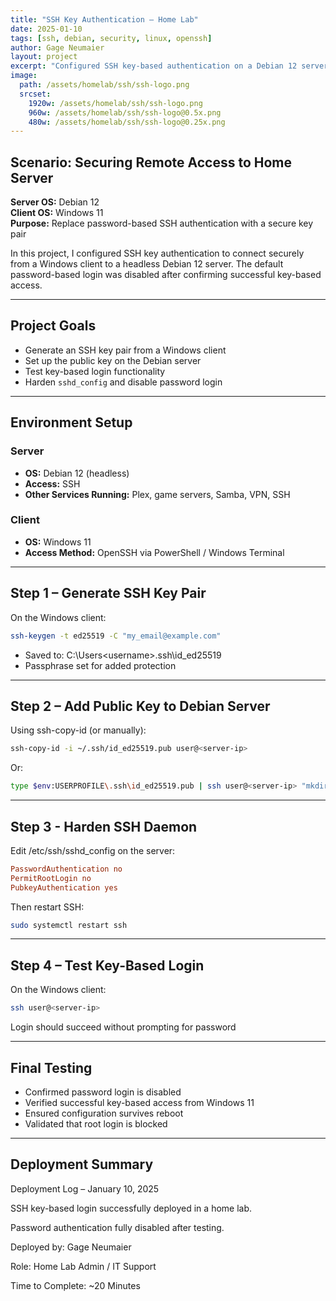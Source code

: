```yaml
---
title: "SSH Key Authentication – Home Lab"
date: 2025-01-10
tags: [ssh, debian, security, linux, openssh]
author: Gage Neumaier
layout: project
excerpt: "Configured SSH key-based authentication on a Debian 12 server to enhance remote access security from a Windows client. Password login was disabled after successful setup."
image:
  path: /assets/homelab/ssh/ssh-logo.png
  srcset:
    1920w: /assets/homelab/ssh/ssh-logo.png
    960w: /assets/homelab/ssh/ssh-logo@0.5x.png
    480w: /assets/homelab/ssh/ssh-logo@0.25x.png
---
```


## Scenario: Securing Remote Access to Home Server

**Server OS:** Debian 12  
**Client OS:** Windows 11  
**Purpose:** Replace password-based SSH authentication with a secure key pair

In this project, I configured SSH key authentication to connect securely from a Windows client to a headless Debian 12 server. The default password-based login was disabled after confirming successful key-based access.

---

## Project Goals

- Generate an SSH key pair from a Windows client
- Set up the public key on the Debian server
- Test key-based login functionality
- Harden `sshd_config` and disable password login

---

## Environment Setup

### Server

- **OS:** Debian 12 (headless)
- **Access:** SSH
- **Other Services Running:** Plex, game servers, Samba, VPN, SSH

### Client

- **OS:** Windows 11
- **Access Method:** OpenSSH via PowerShell / Windows Terminal

---

## Step 1 – Generate SSH Key Pair

On the Windows client:

```bash
ssh-keygen -t ed25519 -C "my_email@example.com"
```
- Saved to: C:\Users\<username>\.ssh\id_ed25519
- Passphrase set for added protection

---

## Step 2 – Add Public Key to Debian Server

Using ssh-copy-id (or manually):

```bash
ssh-copy-id -i ~/.ssh/id_ed25519.pub user@<server-ip>
```
Or:
```bash
type $env:USERPROFILE\.ssh\id_ed25519.pub | ssh user@<server-ip> "mkdir -p ~/.ssh && cat >> ~/.ssh/authorized_keys"
```

---

## Step 3 - Harden SSH Daemon

Edit /etc/ssh/sshd_config on the server:
```conf
PasswordAuthentication no
PermitRootLogin no
PubkeyAuthentication yes
```
Then restart SSH:
```bash
sudo systemctl restart ssh
```

---

## Step 4 – Test Key-Based Login

On the Windows client:
```bash
ssh user@<server-ip>
```
Login should succeed without prompting for password

---


## Final Testing
- Confirmed password login is disabled
- Verified successful key-based access from Windows 11
- Ensured configuration survives reboot
- Validated that root login is blocked

---

## Deployment Summary
Deployment Log – January 10, 2025

SSH key-based login successfully deployed in a home lab.

Password authentication fully disabled after testing.

Deployed by: Gage Neumaier

Role: Home Lab Admin / IT Support

Time to Complete: ~20 Minutes


